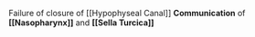 Failure of closure of [[Hypophyseal Canal]] **Communication** of **[[Nasopharynx]]** and **[[Sella Turcica]]**